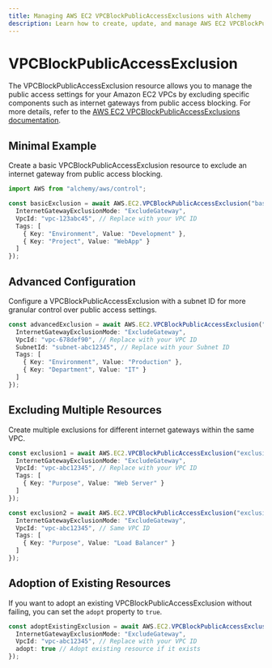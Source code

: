 ```yaml
---
title: Managing AWS EC2 VPCBlockPublicAccessExclusions with Alchemy
description: Learn how to create, update, and manage AWS EC2 VPCBlockPublicAccessExclusions using Alchemy Cloud Control.
---
```


# VPCBlockPublicAccessExclusion

The VPCBlockPublicAccessExclusion resource allows you to manage the public access settings for your Amazon EC2 VPCs by excluding specific components such as internet gateways from public access blocking. For more details, refer to the [AWS EC2 VPCBlockPublicAccessExclusions documentation](https://docs.aws.amazon.com/ec2/latest/userguide/).

## Minimal Example

Create a basic VPCBlockPublicAccessExclusion resource to exclude an internet gateway from public access blocking.

```ts
import AWS from "alchemy/aws/control";

const basicExclusion = await AWS.EC2.VPCBlockPublicAccessExclusion("basicExclusion", {
  InternetGatewayExclusionMode: "ExcludeGateway",
  VpcId: "vpc-123abc45", // Replace with your VPC ID
  Tags: [
    { Key: "Environment", Value: "Development" },
    { Key: "Project", Value: "WebApp" }
  ]
});
```

## Advanced Configuration

Configure a VPCBlockPublicAccessExclusion with a subnet ID for more granular control over public access settings.

```ts
const advancedExclusion = await AWS.EC2.VPCBlockPublicAccessExclusion("advancedExclusion", {
  InternetGatewayExclusionMode: "ExcludeGateway",
  VpcId: "vpc-678def90", // Replace with your VPC ID
  SubnetId: "subnet-abc12345", // Replace with your Subnet ID
  Tags: [
    { Key: "Environment", Value: "Production" },
    { Key: "Department", Value: "IT" }
  ]
});
```

## Excluding Multiple Resources

Create multiple exclusions for different internet gateways within the same VPC.

```ts
const exclusion1 = await AWS.EC2.VPCBlockPublicAccessExclusion("exclusion1", {
  InternetGatewayExclusionMode: "ExcludeGateway",
  VpcId: "vpc-abc12345", // Replace with your VPC ID
  Tags: [
    { Key: "Purpose", Value: "Web Server" }
  ]
});

const exclusion2 = await AWS.EC2.VPCBlockPublicAccessExclusion("exclusion2", {
  InternetGatewayExclusionMode: "ExcludeGateway",
  VpcId: "vpc-abc12345", // Same VPC ID
  Tags: [
    { Key: "Purpose", Value: "Load Balancer" }
  ]
});
```

## Adoption of Existing Resources

If you want to adopt an existing VPCBlockPublicAccessExclusion without failing, you can set the `adopt` property to `true`.

```ts
const adoptExistingExclusion = await AWS.EC2.VPCBlockPublicAccessExclusion("adoptExistingExclusion", {
  InternetGatewayExclusionMode: "ExcludeGateway",
  VpcId: "vpc-abc12345", // Replace with your VPC ID
  adopt: true // Adopt existing resource if it exists
});
```